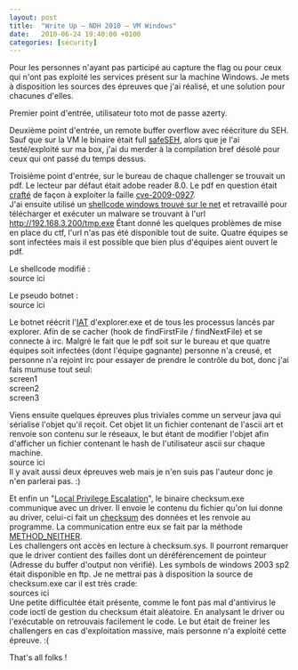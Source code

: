 ```yaml
---
layout: post
title:  "Write Up – NDH 2010 – VM Windows"
date:   2010-06-24 19:40:00 +0100
categories: [security]
---
```

Pour les personnes n'ayant pas participé au capture the flag ou pour ceux qui n'ont pas exploité les services présent sur la machine Windows. Je mets à disposition les sources des épreuves que j'ai réalisé, et une solution pour chacunes d'elles.

Premier point d'entrée, utilisateur toto mot de passe azerty.

Deuxième point d'entrée, un remote buffer overflow avec réécriture du SEH. Sauf que sur la VM le binaire était full [safeSEH](https://msdn.microsoft.com/en-us/library/9a89h429.aspx), alors que je l'ai testé/exploité sur ma box, j'ai du merder à la compilation bref désolé pour ceux qui ont passé du temps dessus.

Troisième point d'entrée, sur le bureau de chaque challenger se trouvait un pdf. Le lecteur par défaut était adobe reader 8.0. Le pdf en question était [crafté](http://seclabs.org/origami/) de façon à exploiter la faille [cve-2009-0927](http://seclabs.org/origami/).  
J'ai ensuite utilisé un [shellcode windows trouvé sur le net](http://www.shell-storm.org/shellcode/files/shellcode-162.php) et retravaillé pour télécharger et exécuter un malware se trouvant à l'url http://192.168.3.200/tmp.exe
Étant donné les quelques problèmes de mise en place du ctf, l'url n'as pas été disponible tout de suite. Quatre équipes se sont infectées mais il est possible que bien plus d'équipes aient ouvert le pdf.

Le shellcode modifié :  
source ici

Le pseudo botnet :  
source ici

Le botnet réécrit l'[IAT](http://en.wikipedia.org/wiki/Portable_Executable#Import_Table) d'explorer.exe et de tous les processus lancés par explorer. Afin de se cacher (hook de findFirstFile / findNextFile) et se connecte à irc.
Malgré le fait que le pdf soit sur le bureau et que quatre équipes soit infectées (dont l'équipe gagnante) personne n'a creusé, et personne n'a rejoint irc pour essayer de prendre le contrôle du bot, donc j'ai fais mumuse tout seul:  
screen1  
screen2  
screen3

Viens ensuite quelques épreuves plus triviales comme un serveur java qui sérialise l'objet qu'il reçoit. Cet objet lit un fichier contenant de l'ascii art et renvoie son contenu sur le réseaux, le but étant de modifier l'objet afin d'afficher un fichier contenant le hash de l'utilisateur ascii sur chaque machine.  
source ici  
Il y avait aussi deux épreuves web mais je n'en suis pas l'auteur donc je n'en parlerai pas. :)

Et enfin un "[Local Privilege Escalation](https://en.wikipedia.org/wiki/Privilege_escalation)", le binaire checksum.exe communique avec un driver. Il envoie le contenu du fichier qu'on lui donne au driver, celui-ci fait un [checksum](http://fr.wikipedia.org/wiki/Somme_de_contr%C3%B4le) des données et les renvoie au programme. La communication entre eux se fait par la méthode [METHOD_NEITHER](http://msdn.microsoft.com/en-us/library/ms809962.aspx#drvrreliab_topic3).  
Les challengers ont accès en lecture à checksum.sys. Il pourront remarquer que le driver contient des failles dont un déréférencement de pointeur (Adresse du buffer d'output non vérifié). Les symbols de windows 2003 sp2 était disponible en ftp. Je ne mettrai pas à disposition la source de checksum.exe car il est très crade:  
sources ici  
Une petite difficultée était présente, comme le font pas mal d'antivirus le code ioctl de gestion du checksum était aléatoire. En analysant le driver ou l'exécutable on retrouvais facilement le code. Le but était de freiner les challengers en cas d'exploitation massive, mais personne n'a exploité cette épreuve. :(

That's all folks !
